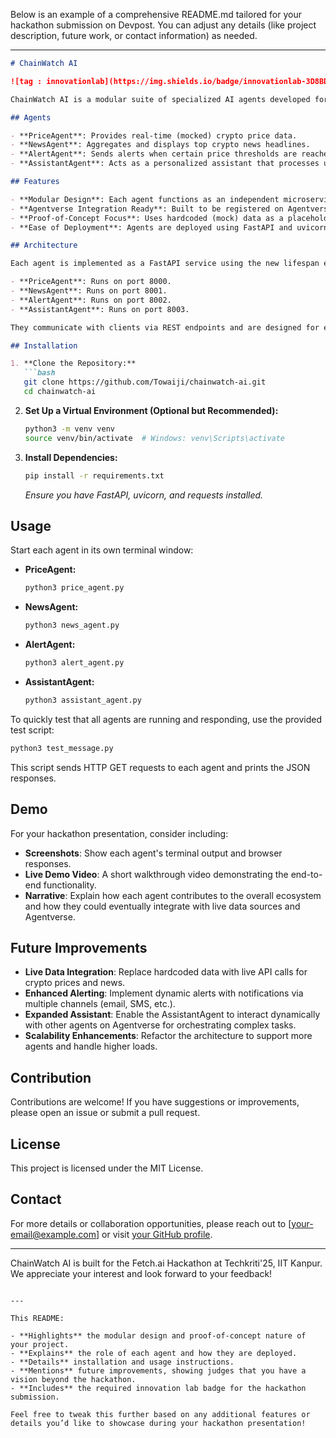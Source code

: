 Below is an example of a comprehensive README.md tailored for your hackathon submission on Devpost. You can adjust any details (like project description, future work, or contact information) as needed.

---

```markdown
# ChainWatch AI

![tag : innovationlab](https://img.shields.io/badge/innovationlab-3D8BD3)

ChainWatch AI is a modular suite of specialized AI agents developed for the Fetch.ai Hackathon at Techkriti'25, IIT Kanpur. This project demonstrates a network of micro-agents that interact to deliver critical insights and notifications for the crypto domain. Each agent is designed for a specific task and can be easily extended or integrated with live data sources.

## Agents

- **PriceAgent**: Provides real-time (mocked) crypto price data.
- **NewsAgent**: Aggregates and displays top crypto news headlines.
- **AlertAgent**: Sends alerts when certain price thresholds are reached.
- **AssistantAgent**: Acts as a personalized assistant that processes user messages and is built to dynamically connect with other agents on Agentverse.

## Features

- **Modular Design**: Each agent functions as an independent microservice.
- **Agentverse Integration Ready**: Built to be registered on Agentverse for seamless agent interaction.
- **Proof-of-Concept Focus**: Uses hardcoded (mock) data as a placeholder with plans to integrate live APIs (e.g., crypto price feeds, news sources) in future iterations.
- **Ease of Deployment**: Agents are deployed using FastAPI and uvicorn, making them lightweight and easy to run.

## Architecture

Each agent is implemented as a FastAPI service using the new lifespan event handler pattern:

- **PriceAgent**: Runs on port 8000.
- **NewsAgent**: Runs on port 8001.
- **AlertAgent**: Runs on port 8002.
- **AssistantAgent**: Runs on port 8003.

They communicate with clients via REST endpoints and are designed for easy expansion into a full-fledged network of collaborating agents.

## Installation

1. **Clone the Repository:**
   ```bash
   git clone https://github.com/Towaiji/chainwatch-ai.git
   cd chainwatch-ai
   ```

2. **Set Up a Virtual Environment (Optional but Recommended):**
   ```bash
   python3 -m venv venv
   source venv/bin/activate  # Windows: venv\Scripts\activate
   ```

3. **Install Dependencies:**
   ```bash
   pip install -r requirements.txt
   ```
   *Ensure you have FastAPI, uvicorn, and requests installed.*

## Usage

Start each agent in its own terminal window:

- **PriceAgent:**
  ```bash
  python3 price_agent.py
  ```

- **NewsAgent:**
  ```bash
  python3 news_agent.py
  ```

- **AlertAgent:**
  ```bash
  python3 alert_agent.py
  ```

- **AssistantAgent:**
  ```bash
  python3 assistant_agent.py
  ```

To quickly test that all agents are running and responding, use the provided test script:
```bash
python3 test_message.py
```
This script sends HTTP GET requests to each agent and prints the JSON responses.

## Demo

For your hackathon presentation, consider including:

- **Screenshots**: Show each agent's terminal output and browser responses.
- **Live Demo Video**: A short walkthrough video demonstrating the end-to-end functionality.
- **Narrative**: Explain how each agent contributes to the overall ecosystem and how they could eventually integrate with live data sources and Agentverse.

## Future Improvements

- **Live Data Integration**: Replace hardcoded data with live API calls for crypto prices and news.
- **Enhanced Alerting**: Implement dynamic alerts with notifications via multiple channels (email, SMS, etc.).
- **Expanded Assistant**: Enable the AssistantAgent to interact dynamically with other agents on Agentverse for orchestrating complex tasks.
- **Scalability Enhancements**: Refactor the architecture to support more agents and handle higher loads.

## Contribution

Contributions are welcome! If you have suggestions or improvements, please open an issue or submit a pull request.

## License

This project is licensed under the MIT License.

## Contact

For more details or collaboration opportunities, please reach out to [your-email@example.com] or visit [your GitHub profile](https://github.com/Towaiji).

---

ChainWatch AI is built for the Fetch.ai Hackathon at Techkriti'25, IIT Kanpur. We appreciate your interest and look forward to your feedback!
```

---

This README:

- **Highlights** the modular design and proof-of-concept nature of your project.
- **Explains** the role of each agent and how they are deployed.
- **Details** installation and usage instructions.
- **Mentions** future improvements, showing judges that you have a vision beyond the hackathon.
- **Includes** the required innovation lab badge for the hackathon submission.

Feel free to tweak this further based on any additional features or details you’d like to showcase during your hackathon presentation!